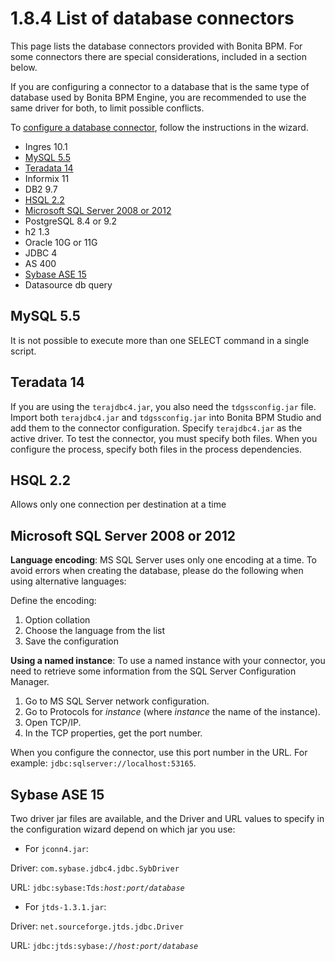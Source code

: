# 1.8.4 List of database connectors

This page lists the database connectors provided with Bonita BPM. For some connectors there are special considerations, included in a section below.


If you are configuring a connector to a database that is the same type of database used by Bonita BPM Engine, you are recommended to use the same driver for both, to limit possible conflicts.


To [configure a database connector](/database-connector-configuration-0), follow the instructions in the wizard.


* Ingres 10.1
* [MySQL 5.5](#mysql)
* [Teradata 14](#teradata)
* Informix 11
* DB2 9.7
* [HSQL 2.2](#hsql)
* [Microsoft SQL Server 2008 or 2012](#mssqlserver2008)
* PostgreSQL 8.4 or 9.2
* h2 1.3
* Oracle 10G or 11G
* JDBC 4
* AS 400
* [Sybase ASE 15](#sysbase)
* Datasource db query

## MySQL 5.5


It is not possible to execute more than one SELECT command in a single script.





## Teradata 14


If you are using the `terajdbc4.jar`, you also need the `tdgssconfig.jar` file. 
Import both `terajdbc4.jar` and `tdgssconfig.jar` into Bonita BPM Studio and add them to the connector configuration. 
Specify `terajdbc4.jar` as the active driver. To test the connector, you must specify both files. When you configure the process, specify both files in the process dependencies.





## HSQL 2.2

Allows only one connection per destination at a time


## Microsoft SQL Server 2008 or 2012


**Language encoding**: MS SQL Server uses only one encoding at a time. To avoid errors when creating the database, please do the following when using alternative languages:


Define the encoding:

1. Option collation
2. Choose the language from the list
3. Save the configuration

**Using a named instance**: To use a named instance with your connector, you need to retrieve some information from the SQL Server Configuration Manager.

1. Go to MS SQL Server network configuration.
2. Go to Protocols for _instance_ (where _instance_ the name of the instance).
3. Open TCP/IP.
4. In the TCP properties, get the port number.

When you configure the connector, use this port number in the URL. For example: `jdbc:sqlserver://localhost:53165`.







## Sybase ASE 15


Two driver jar files are available, and the Driver and URL values to specify in the configuration wizard depend on which jar you use:


* For `jconn4.jar`:  

Driver: `com.sybase.jdbc4.jdbc.SybDriver`  

URL: `jdbc:sybase:Tds:`_`host:port/database`_

* For `jtds-1.3.1.jar`:  

Driver: `net.sourceforge.jtds.jdbc.Driver`  

URL: `jdbc:jtds:sybase://`_`host:port/database`_